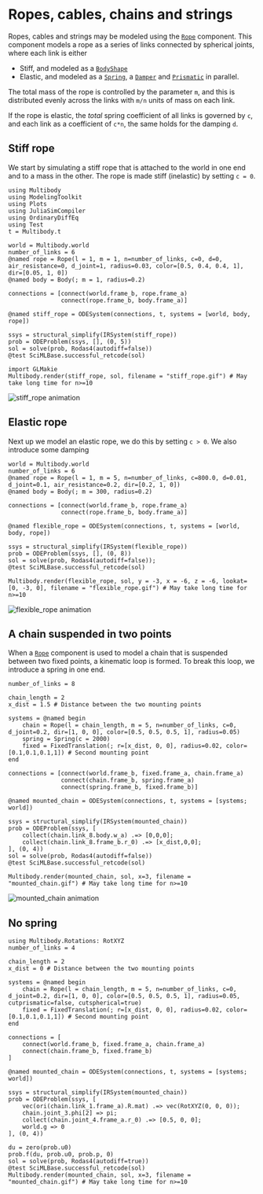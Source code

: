 # Ropes, cables, chains and strings

Ropes, cables and strings may be modeled using the [`Rope`](@ref) component. This component models a rope as a series of links connected by spherical joints, where each link is either
- Stiff, and modeled as a [`BodyShape`](@ref)
- Elastic, and modeled as a [`Spring`](@ref), a [`Damper`](@ref) and [`Prismatic`](@ref) in parallel. 

The total mass of the rope is controlled by the parameter `m`, and this is distributed evenly across the links with `m/n` units of mass on each link. 

If the rope is elastic, the _total_ spring coefficient of all links is governed by `c`, and each link as a coefficient of `c*n`, the same holds for the damping `d`.


## Stiff rope
We start by simulating a stiff rope that is attached to the world in one end and to a mass in the other. The rope is made stiff (inelastic) by setting `c = 0`.
```@example ropes_and_cables
using Multibody
using ModelingToolkit
using Plots
using JuliaSimCompiler
using OrdinaryDiffEq
using Test
t = Multibody.t

world = Multibody.world
number_of_links = 6
@named rope = Rope(l = 1, m = 1, n=number_of_links, c=0, d=0, air_resistance=0, d_joint=1, radius=0.03, color=[0.5, 0.4, 0.4, 1], dir=[0.05, 1, 0])
@named body = Body(; m = 1, radius=0.2)

connections = [connect(world.frame_b, rope.frame_a)
               connect(rope.frame_b, body.frame_a)]

@named stiff_rope = ODESystem(connections, t, systems = [world, body, rope])

ssys = structural_simplify(IRSystem(stiff_rope))
prob = ODEProblem(ssys, [], (0, 5))
sol = solve(prob, Rodas4(autodiff=false))
@test SciMLBase.successful_retcode(sol)

import GLMakie
Multibody.render(stiff_rope, sol, filename = "stiff_rope.gif") # May take long time for n>=10
```
![stiff_rope animation](stiff_rope.gif)

## Elastic rope
Next up we model an elastic rope, we do this by setting `c > 0`. We also introduce some damping
```@example ropes_and_cables
world = Multibody.world
number_of_links = 6
@named rope = Rope(l = 1, m = 5, n=number_of_links, c=800.0, d=0.01, d_joint=0.1, air_resistance=0.2, dir=[0.2, 1, 0])
@named body = Body(; m = 300, radius=0.2)

connections = [connect(world.frame_b, rope.frame_a)
               connect(rope.frame_b, body.frame_a)]

@named flexible_rope = ODESystem(connections, t, systems = [world, body, rope])

ssys = structural_simplify(IRSystem(flexible_rope))
prob = ODEProblem(ssys, [], (0, 8))
sol = solve(prob, Rodas4(autodiff=false));
@test SciMLBase.successful_retcode(sol)

Multibody.render(flexible_rope, sol, y = -3, x = -6, z = -6, lookat=[0, -3, 0], filename = "flexible_rope.gif") # May take long time for n>=10
```


![flexible_rope animation](flexible_rope.gif)


## A chain suspended in two points
When a [`Rope`](@ref) component is used to model a chain that is suspended between two fixed points, a kinematic loop is formed. To break this loop, we introduce a spring in one end. 

```@example ropes_and_cables
number_of_links = 8

chain_length = 2
x_dist = 1.5 # Distance between the two mounting points

systems = @named begin
    chain = Rope(l = chain_length, m = 5, n=number_of_links, c=0, d_joint=0.2, dir=[1, 0, 0], color=[0.5, 0.5, 0.5, 1], radius=0.05)
    spring = Spring(c = 2000)
    fixed = FixedTranslation(; r=[x_dist, 0, 0], radius=0.02, color=[0.1,0.1,0.1,1]) # Second mounting point
end

connections = [connect(world.frame_b, fixed.frame_a, chain.frame_a)
               connect(chain.frame_b, spring.frame_a)
               connect(spring.frame_b, fixed.frame_b)]

@named mounted_chain = ODESystem(connections, t, systems = [systems; world])

ssys = structural_simplify(IRSystem(mounted_chain))
prob = ODEProblem(ssys, [
    collect(chain.link_8.body.w_a) .=> [0,0,0]; 
    collect(chain.link_8.frame_b.r_0) .=> [x_dist,0,0]; 
], (0, 4))
sol = solve(prob, Rodas4(autodiff=false))
@test SciMLBase.successful_retcode(sol)

Multibody.render(mounted_chain, sol, x=3, filename = "mounted_chain.gif") # May take long time for n>=10
```

![mounted_chain animation](mounted_chain.gif)


## No spring

```@example ropes_and_cables
using Multibody.Rotations: RotXYZ
number_of_links = 4

chain_length = 2
x_dist = 0 # Distance between the two mounting points

systems = @named begin
    chain = Rope(l = chain_length, m = 5, n=number_of_links, c=0, d_joint=0.2, dir=[1, 0, 0], color=[0.5, 0.5, 0.5, 1], radius=0.05, cutprismatic=false, cutspherical=true)
    fixed = FixedTranslation(; r=[x_dist, 0, 0], radius=0.02, color=[0.1,0.1,0.1,1]) # Second mounting point
end

connections = [
    connect(world.frame_b, fixed.frame_a, chain.frame_a)
    connect(chain.frame_b, fixed.frame_b)
]

@named mounted_chain = ODESystem(connections, t, systems = [systems; world])

ssys = structural_simplify(IRSystem(mounted_chain))
prob = ODEProblem(ssys, [
    vec(ori(chain.link_1.frame_a).R.mat) .=> vec(RotXYZ(0, 0, 0));
    chain.joint_3.phi[2] => pi;
    collect(chain.joint_4.frame_a.r_0) .=> [0.5, 0, 0];
    world.g => 0
], (0, 4))

du = zero(prob.u0)
prob.f(du, prob.u0, prob.p, 0)
sol = solve(prob, Rodas4(autodiff=true))
@test SciMLBase.successful_retcode(sol)
Multibody.render(mounted_chain, sol, x=3, filename = "mounted_chain.gif") # May take long time for n>=10
```